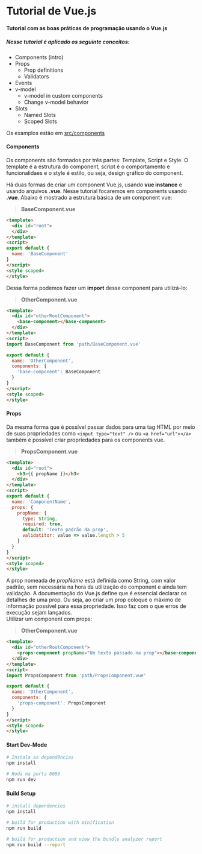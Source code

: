 # Tutorial de Vue.js

#### Tutorial com as boas práticas de programação usando o Vue.js

##### Nesse tutorial é aplicado os seguinte conceitos:

  - Components (intro)
  - Props
    - Prop definitions
    - Validators
  - Events
  - v-model
    - v-model in custom components
    - Change v-model behavior
  - Slots
    - Named Slots
    - Scoped Slots
  
Os examplos estão em [src/components](https://github.com/silasbrasil/vuejs-tutorial/tree/master/src/components)

#### Components

Os components são formados por três partes: Template, Script e Style. O template é a estrutura do component, script é o comportamento e funcionalidaes e o style é estilo, ou seja, design gráfico do component.

Há duas formas de criar um component Vue.js, usando **vue instance** e usando arquivos **.vue**.
Nesse tutorial focaremos em components usando **.vue**. Abaixo é mostrado a estrutura básica de um component vue:

>__BaseComponent.vue__

``` html
<template>
  <div id="root">
  </div>
</template>
<script>
export default {
  name: 'BaseComponent'
}
</script>
<style scoped>
</style>
```

Dessa forma podemos fazer um **import** desse component para utilizá-lo:

>__OtherComponent.vue__

``` html
<template>
  <div id="otherRootComponent">
    <base-component></base-component>
  </div>
</template>
<script>
import BaseComponent from 'path/BaseComponent.vue'

export default {
  name: 'OtherComponent',
  components: {
    'base-component': BaseComponent
  }
}
</script>
<style scoped>
</style>
```

#### Props
Da mesma forma que é possível passar dados para uma tag HTML por meio de suas propriedades como `<input type="text" />` ou `<a href="url"></a>` também é possível criar propriedades para os components vue.

>__PropsComponent.vue__

``` html
<template>
  <div id="root">
    <h3>{{ propName }}</h3>
  </div>
</template>
<script>
export default {
  name: 'ComponentName',
  props: {
    propName: {
      type: String,
      required: true,
      default: 'Texto padrão da prop',
      validatitor: value => value.length > 5
    }
  }
}
</script>
<style scoped>
</style>
```
A prop nomeada de *propName* está definida como String, com valor padrão, sem necessária na hora da utilização do component e ainda tem validação. A documentação do Vue.js define que é essencial declarar os detalhes de uma prop. Ou seja, ao criar um prop coloque o máximo de informação possível para essa propriedade. Isso faz com o que erros de execução sejam lançados.  
Utilizar um component com props:
>__OtherComponent.vue__

``` html
<template>
  <div id="otherRootComponent">
    <props-component propName="Um texto passado na prop"></base-component>
  </div>
</template>
<script>
import PropsComponent from 'path/PropsComponent.vue'

export default {
  name: 'OtherComponent',
  components: {
    'props-component': PropsComponent
  }
}
</script>
<style scoped>
</style>
```


#### Start Dev-Mode

``` bash
# Instala as dependências
npm install

# Roda na porta 8080
npm run dev
```

#### Build Setup

``` bash
# install dependencies
npm install

# build for production with minification
npm run build

# build for production and view the bundle analyzer report
npm run build --report
```
